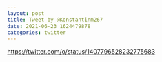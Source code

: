 ```yaml
--- 
layout: post 
title: Tweet by @Konstantinm267 
date: 2021-06-23 1624479878 
categories: twitter 
--- 
```

https://twitter.com/o/status/1407796528232775683